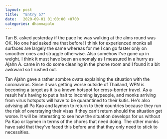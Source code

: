 ```yaml
---
layout: post
title:  "Entry 57"
date:   2020-09-01 01:00:00 +0700
categories: dhammapalo
---
```

Tan B. asked yesterday if the pace he was walking at the alms round was OK. No one had asked me that before! I think for experienced monks all surfaces are largely the same whereas for me I can go faster only on smoother ones and struggle otherwise. Also somehow I've gone up in weight. I think it must have been an anomaly as I measured in a hurry as Ajahn A. came in to do some cleaning in the phone room and I found it a bit awkward so I rushed out.

Tan Ajahn gave a rather sombre ovata explaining the situation with the coronavirus. Since it was getting worse outside of Thailand, WPN is becoming a target as it is a known hotspot for cross-border travel. As a result he's having to put a halt to incoming laypeople, and monks arriving from virus hotspots will have to be quarantined to their kutis. He's also advising all Pa Kao and laymen to return to their countries because they run the risk of overstaying their visas if they can't return should the situation get worse. It will be interesting to see how the situation develops for us without Pa Kao or laymen in terms of the chores that need doing. The other monks have said that they've faced this before and that they only need to stick to necessities.